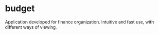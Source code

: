 # budget
Application developed for finance organization. Intuitive and fast use, with different ways of viewing.
